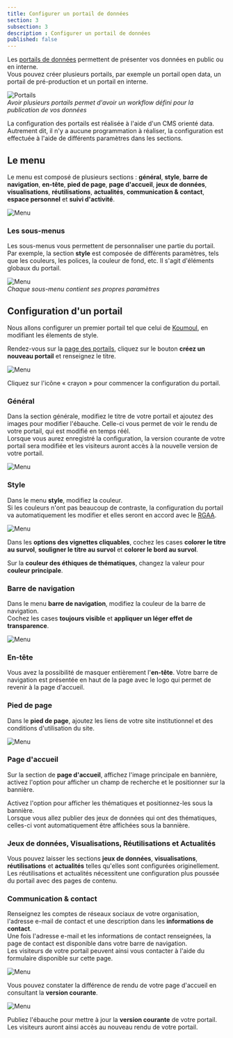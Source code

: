 ```yaml
---
title: Configurer un portail de données
section: 3
subsection: 3
description : Configurer un portail de données
published: false
---
```


Les [portails de données](https://opendata.koumoul.com/) permettent de présenter vos données en public ou en interne.  
Vous pouvez créer plusieurs portails, par exemple un portail open&nbsp;data, un portail de pré-production et un portail en interne.

![Portails](./images/lessons/admin-03-portail.jpg)  
*Avoir plusieurs portails permet d'avoir un workflow défini pour la publication de vos données*

La configuration des portails est réalisée à l'aide d'un CMS orienté data. Autrement dit, il n'y a aucune programmation à réaliser, la configuration est effectuée à l'aide de différents paramètres dans les sections.  


## Le menu

Le menu est composé de plusieurs sections : **général**, **style**, **barre de navigation**, **en-tête**, **pied de page**, **page d'accueil**, **jeux de données**, **visualisations**, **réutilisations**, **actualités**, **communication & contact**, **espace personnel** et **suivi d'activité**.  

![Menu](./images/lessons/admin-03-Menu-1.jpg)

### Les sous-menus

Les sous-menus vous permettent de personnaliser une partie du portail.  
Par exemple, la section **style** est composée de différents paramètres, tels que les couleurs, les polices, la couleur de fond, etc. Il s'agit d'éléments globaux du portail.

![Menu](./images/lessons/admin-03-Menu-2.jpg)  
*Chaque sous-menu contient ses propres paramètres*

## Configuration d'un portail

Nous allons configurer un premier portail tel que celui de [Koumoul](https://opendata.koumoul.com/), en modifiant les élements de style.

Rendez-vous sur la [page des portails](https://koumoul.com/data-fair/extra/portals), cliquez sur le bouton **créez un nouveau portail** et renseignez le titre.

![Menu](./images/lessons/admin-03-nouveau-portail.jpg)  

Cliquez sur l'icône &laquo;&nbsp;crayon&nbsp;&raquo; pour commencer la configuration du portail.

### Général

Dans la section générale, modifiez le titre de votre portail et ajoutez des images pour modifier l'ébauche. Celle-ci vous permet de voir le rendu de votre portail, qui est modifié en temps réél.  
Lorsque vous aurez enregistré la configuration, la version courante de votre portail sera modifiée et les visiteurs auront accès à la nouvelle version de votre portail.


![Menu](./images/lessons/admin-03-versions.gif)  

### Style

Dans le menu **style**, modifiez la couleur.  
Si les couleurs n'ont pas beaucoup de contraste, la configuration du portail va automatiquement les modifier et elles seront en accord avec le [RGAA](https://www.numerique.gouv.fr/publications/rgaa-accessibilite/).

![Menu](./images/lessons/admin-03-couleur.jpg)

Dans les **options des vignettes cliquables**, cochez les cases **colorer le titre au survol**, **souligner le titre au survol** et **colorer le bord au survol**.

Sur la **couleur des éthiques de thématiques**, changez la valeur pour **couleur principale**.

### Barre de navigation

Dans le menu **barre de navigation**, modifiez la couleur de la barre de navigation.  
Cochez les cases **toujours visible** et **appliquer un léger effet de transparence**.

![Menu](./images/lessons/admin-03-navigation.jpg)

### En-tête

Vous avez la possibilité de masquer entièrement l'**en-tête**. Votre barre de navigation est présentée en haut de la page avec le logo qui permet de revenir à la page d'accueil.

### Pied de page

Dans le **pied de page**, ajoutez les liens de votre site institutionnel et des conditions d'utilisation du site.

![Menu](./images/lessons/admin-03-footer.jpg)

### Page d'accueil

Sur la section de **page d'accueil**, affichez l'image principale en bannière, activez l'option pour afficher un champ de recherche et le positionner sur la bannière.

Activez l'option pour afficher les thématiques et positionnez-les sous la bannière.   
Lorsque vous allez publier des jeux de données qui ont des thématiques, celles-ci vont automatiquement être affichées sous la bannière.

### Jeux de données, Visualisations, Réutilisations et Actualités
Vous pouvez laisser les sections **jeux de données**, **visualisations**, **réutilisations** et **actualités** telles qu'elles sont configurées originellement. Les réutilisations et actualités nécessitent une configuration plus poussée du portail avec des pages de contenu.

### Communication & contact

Renseignez les comptes de réseaux sociaux de votre organisation, l'adresse e-mail de contact et une description dans les **informations de contact**.  
Une fois l'adresse e-mail et les informations de contact renseignées, la page de contact est disponible dans votre barre de navigation.  
Les visiteurs de votre portail peuvent ainsi vous contacter à l'aide du formulaire disponible sur cette page.

![Menu](./images/lessons/admin-03-communication.jpg)

Vous pouvez constater la différence de rendu de votre page d'accueil en consultant la **version courante**.

![Menu](./images/lessons/admin-03-versions-2.gif)

Publiez l'ébauche pour mettre à jour la **version courante** de votre portail.  
Les visiteurs auront ainsi accès au nouveau rendu de votre portail.

